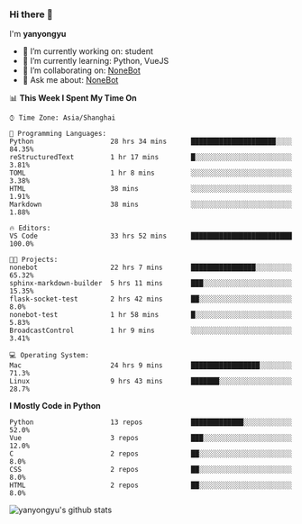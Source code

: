 ### Hi there 👋

I'm **yanyongyu**

- 🔭 I’m currently working on: student
- 🌱 I’m currently learning: Python, VueJS
- 👯 I’m collaborating on: [NoneBot](https://github.com/nonebot)
- 💬 Ask me about: [NoneBot](https://github.com/nonebot)

<!--START_SECTION:waka-->
📊 **This Week I Spent My Time On** 

```text
⌚︎ Time Zone: Asia/Shanghai

💬 Programming Languages: 
Python                   28 hrs 34 mins      █████████████████████░░░░   84.35% 
reStructuredText         1 hr 17 mins        █░░░░░░░░░░░░░░░░░░░░░░░░   3.81% 
TOML                     1 hr 8 mins         ░░░░░░░░░░░░░░░░░░░░░░░░░   3.38% 
HTML                     38 mins             ░░░░░░░░░░░░░░░░░░░░░░░░░   1.91% 
Markdown                 38 mins             ░░░░░░░░░░░░░░░░░░░░░░░░░   1.88%

🔥 Editors: 
VS Code                  33 hrs 52 mins      █████████████████████████   100.0%

🐱‍💻 Projects: 
nonebot                  22 hrs 7 mins       ████████████████░░░░░░░░░   65.32% 
sphinx-markdown-builder  5 hrs 11 mins       ███░░░░░░░░░░░░░░░░░░░░░░   15.35% 
flask-socket-test        2 hrs 42 mins       ██░░░░░░░░░░░░░░░░░░░░░░░   8.0% 
nonebot-test             1 hr 58 mins        █░░░░░░░░░░░░░░░░░░░░░░░░   5.83% 
BroadcastControl         1 hr 9 mins         ░░░░░░░░░░░░░░░░░░░░░░░░░   3.41%

💻 Operating System: 
Mac                      24 hrs 9 mins       █████████████████░░░░░░░░   71.3% 
Linux                    9 hrs 43 mins       ███████░░░░░░░░░░░░░░░░░░   28.7%

```

**I Mostly Code in Python** 

```text
Python                   13 repos            █████████████░░░░░░░░░░░░   52.0% 
Vue                      3 repos             ███░░░░░░░░░░░░░░░░░░░░░░   12.0% 
C                        2 repos             ██░░░░░░░░░░░░░░░░░░░░░░░   8.0% 
CSS                      2 repos             ██░░░░░░░░░░░░░░░░░░░░░░░   8.0% 
HTML                     2 repos             ██░░░░░░░░░░░░░░░░░░░░░░░   8.0%

```



<!--END_SECTION:waka-->

![yanyongyu's github stats](https://github-readme-stats.vercel.app/api?username=yanyongyu&count_private=true&show_icons=true)
